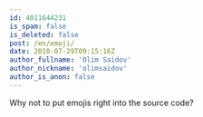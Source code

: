 ```yaml
---
id: 4011644231
is_spam: false
is_deleted: false
post: /en/emoji/
date: 2018-07-29T09:15:16Z
author_fullname: 'Olim Saidov'
author_nickname: 'olimsaidov'
author_is_anon: false
---
```


<p>Why not to put emojis right into the source code?</p>
